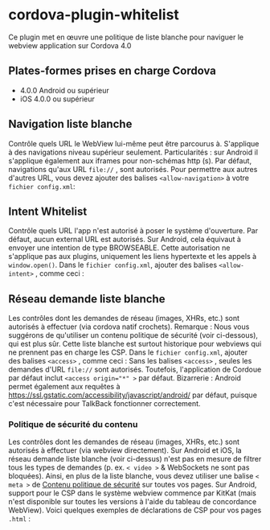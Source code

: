 <!--
# license: Licensed to the Apache Software Foundation (ASF) under one
#         or more contributor license agreements.  See the NOTICE file
#         distributed with this work for additional information
#         regarding copyright ownership.  The ASF licenses this file
#         to you under the Apache License, Version 2.0 (the
#         "License"); you may not use this file except in compliance
#         with the License.  You may obtain a copy of the License at
#
#           http://www.apache.org/licenses/LICENSE-2.0
#
#         Unless required by applicable law or agreed to in writing,
#         software distributed under the License is distributed on an
#         "AS IS" BASIS, WITHOUT WARRANTIES OR CONDITIONS OF ANY
#         KIND, either express or implied.  See the License for the
#         specific language governing permissions and limitations
#         under the License.
-->
# cordova-plugin-whitelist
Ce plugin met en œuvre une politique de liste blanche pour naviguer le webview application sur Cordova 4.0
## Plates-formes prises en charge Cordova
  * 4.0.0 Android ou supérieur
  * iOS 4.0.0 ou supérieur
## Navigation liste blanche
Contrôle quels URL le WebView lui-même peut être parcourus à. S'applique à des navigations niveau supérieur seulement.
Particularités : sur Android il s'applique également aux iframes pour non-schémas http (s).
Par défaut, navigations qu'aux URL `file://` , sont autorisés. Pour permettre aux autres d'autres URL, vous devez ajouter des balises `<allow-navigation>` à votre `fichier config.xml`:
    <!-- Allow links to example.com -->
    <allow-navigation href="http://example.com/*" />
    <!-- Wildcards are allowed for the protocol, as a prefix
         to the host, or as a suffix to the path -->
    <allow-navigation href="*://*.example.com/*" />
    <!-- A wildcard can be used to whitelist the entire network,
         over HTTP and HTTPS.
         *NOT RECOMMENDED* -->
    <allow-navigation href="*" />
    <!-- The above is equivalent to these three declarations -->
    <allow-navigation href="http://*/*" />
    <allow-navigation href="https://*/*" />
    <allow-navigation href="data:*" />
## Intent Whitelist
Contrôle quels URL l'app n'est autorisé à poser le système d'ouverture. Par défaut, aucun external URL est autorisés.
Sur Android, cela équivaut à envoyer une intention de type BROWSEABLE.
Cette autorisation ne s'applique pas aux plugins, uniquement les liens hypertexte et les appels à `window.open()`.
Dans le `fichier config.xml`, ajouter des balises `<allow-intent>` , comme ceci :
    <!-- Allow links to web pages to open in a browser -->
    <allow-intent href="http://*/*" />
    <allow-intent href="https://*/*" />
    <!-- Allow links to example.com to open in a browser -->
    <allow-intent href="http://example.com/*" />
    <!-- Wildcards are allowed for the protocol, as a prefix
         to the host, or as a suffix to the path -->
    <allow-intent href="*://*.example.com/*" />
    <!-- Allow SMS links to open messaging app -->
    <allow-intent href="sms:*" />
    <!-- Allow tel: links to open the dialer -->
    <allow-intent href="tel:*" />
    <!-- Allow geo: links to open maps -->
    <allow-intent href="geo:*" />
    <!-- Allow all unrecognized URLs to open installed apps
         *NOT RECOMMENDED* -->
    <allow-intent href="*" />
## Réseau demande liste blanche
Les contrôles dont les demandes de réseau (images, XHRs, etc.) sont autorisés à effectuer (via cordova natif crochets).
Remarque : Nous vous suggérons de qu'utiliser un contenu politique de sécurité (voir ci-dessous), qui est plus sûr. Cette liste blanche est surtout historique pour webviews qui ne prennent pas en charge les CSP.
Dans le `fichier config.xml`, ajouter des balises `<access>` , comme ceci :
    <!-- Allow images, xhrs, etc. to google.com -->
    <access origin="http://google.com" />
    <access origin="https://google.com" />
    <!-- Access to the subdomain maps.google.com -->
    <access origin="http://maps.google.com" />
    <!-- Access to all the subdomains on google.com -->
    <access origin="http://*.google.com" />
    <!-- Enable requests to content: URLs -->
    <access origin="content:///*" />
    <!-- Don't block any requests -->
    <access origin="*" />
Sans les balises `<access>` , seules les demandes d'URL `file://` sont autorisés. Toutefois, l'application de Cordoue par défaut inclut `<access origin="*" >` par défaut.
Bizarrerie : Android permet également aux requêtes à https://ssl.gstatic.com/accessibility/javascript/android/ par défaut, puisque c'est nécessaire pour TalkBack fonctionner correctement.
### Politique de sécurité du contenu
Les contrôles dont les demandes de réseau (images, XHRs, etc.) sont autorisés à effectuer (via webview directement).
Sur Android et iOS, la réseau demande liste blanche (voir ci-dessus) n'est pas en mesure de filtrer tous les types de demandes (p. ex. `< video >` & WebSockets ne sont pas bloquées). Ainsi, en plus de la liste blanche, vous devez utiliser une balise `< meta >` de [Contenu politique de sécurité](http://content-security-policy.com/) sur toutes vos pages.
Sur Android, support pour le CSP dans le système webview commence par KitKat (mais n'est disponible sur toutes les versions à l'aide du tableau de concordance WebView).
Voici quelques exemples de déclarations de CSP pour vos pages `.html` :
    <!-- Good default declaration:
        * gap: is required only on iOS (when using UIWebView) and is needed for JS->native communication
        * https://ssl.gstatic.com is required only on Android and is needed for TalkBack to function properly
        * Disables use of eval() and inline scripts in order to mitigate risk of XSS vulnerabilities. To change this:
            * Enable inline JS: add 'unsafe-inline' to default-src
            * Enable eval(): add 'unsafe-eval' to default-src
    -->
    <meta http-equiv="Content-Security-Policy" content="default-src 'self' data: gap: https://ssl.gstatic.com; style-src 'self' 'unsafe-inline'; media-src *">
    <!-- Allow requests to foo.com -->
    <meta http-equiv="Content-Security-Policy" content="default-src 'self' foo.com">
    <!-- Enable all requests, inline styles, and eval() -->
    <meta http-equiv="Content-Security-Policy" content="default-src *; style-src 'self' 'unsafe-inline'; script-src 'self' 'unsafe-inline' 'unsafe-eval'">
    <!-- Allow XHRs via https only -->
    <meta http-equiv="Content-Security-Policy" content="default-src 'self' https:">
    <!-- Allow iframe to https://cordova.apache.org/ -->
    <meta http-equiv="Content-Security-Policy" content="default-src 'self'; frame-src 'self' https://cordova.apache.org">